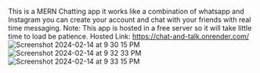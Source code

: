 This is a MERN Chatting app it works like a combination of whatsapp and Instagram you can create your account and chat with your friends with real time messaging.
Note: This app is hosted in a free server so it will take little time to load be patience.
Hosted Link: https://chat-and-talk.onrender.com/
![Screenshot 2024-02-14 at 9 30 15 PM](https://github.com/sivistinsam/chat-and-talk/assets/57314972/2978bbd6-5f81-492c-b077-b72630636794)
![Screenshot 2024-02-14 at 9 32 33 PM](https://github.com/sivistinsam/chat-and-talk/assets/57314972/d031112a-869f-4a6c-9632-8d10cc0d17c0)
![Screenshot 2024-02-14 at 9 33 15 PM](https://github.com/sivistinsam/chat-and-talk/assets/57314972/9d65c46c-93bd-4935-bb42-576ee2619c60)
